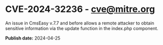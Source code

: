 # CVE-2024-32236 - cve@mitre.org

An issue in CmsEasy v.7.7 and before allows a remote attacker to obtain sensitive information via the update function in the index.php component.

**Publish date:** 2024-04-25
